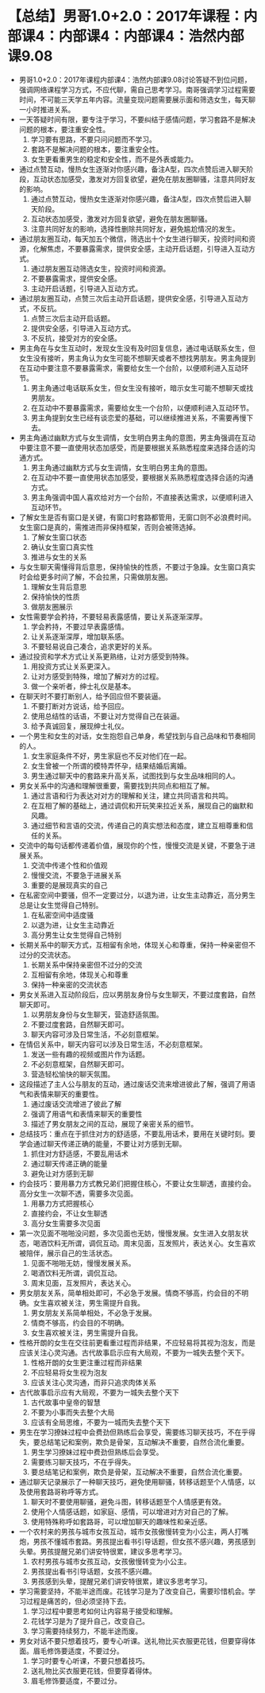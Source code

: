 # 【总结】男哥1.0+2.0：2017年课程：内部课4：内部课4：内部课4：浩然内部课9.08

-   男哥1.0+2.0：2017年课程内部课4：浩然内部课9.08讨论答疑不到位问题，强调网络课程学习方式，不应代聊，需自己思考学习。南哥强调学习过程需要时间，不可能三天学五年内容。流量变现问题需要展示面和筛选女生，每天聊一小时推进关系。
-   一天答疑时间有限，要专注于学习，不要纠结于感情问题，学习套路不是解决问题的根本，要注重安全性。
    1.  学习要有思路，不要只问问题而不学习。
    2.  套路不是解决问题的根本，要注重安全性。
    3.  女生更看重男生的稳定和安全性，而不是外表或能力。
-   通过点赞互动，慢热女生逐渐对你感兴趣，备注A型，四次点赞后进入聊天阶段，互动状态加感受，激发对方回复欲望，避免在朋友圈聊骚，注意共同好友的影响。
    1.  通过点赞互动，慢热女生逐渐对你感兴趣，备注A型，四次点赞后进入聊天阶段。
    2.  互动状态加感受，激发对方回复欲望，避免在朋友圈聊骚。
    3.  注意共同好友的影响，选择性删除共同好友，避免尴尬情况的发生。
-   通过朋友圈互动，每天加五个微信，筛选出十个女生进行聊天，投资时间和资源，化解焦虑，不要暴露需求，提供安全感，主动开启话题，引导进入互动方式。
    1.  通过朋友圈互动筛选女生，投资时间和资源。
    2.  不要暴露需求，提供安全感。
    3.  主动开启话题，引导进入互动方式。
-   通过朋友圈互动，点赞三次后主动开启话题，提供安全感，引导进入互动方式，不反抗。
    1.  点赞三次后主动开启话题。
    2.  提供安全感，引导进入互动方式。
    3.  不反抗，接受对方的安全感。
-   男主角在与女生互动时，发现女生没有及时回复信息，通过电话联系女生，但女生没有接听，男主角认为女生可能不想聊天或者不想找男朋友。男主角提到在互动中要注意不要暴露需求，需要给女生一个台阶，以便顺利进入互动环节。
    1.  男主角通过电话联系女生，但女生没有接听，暗示女生可能不想聊天或找男朋友。
    2.  在互动中不要暴露需求，需要给女生一个台阶，以便顺利进入互动环节。
    3.  男主角提到女生已经有谈恋爱的基础，可以继续推进关系，不需要再慢下去。
-   男主角通过幽默方式与女生调情，女生明白男主角的意图，男主角强调在互动中要注意不要一直使用状态加感受，而是要根据关系熟悉程度来选择合适的沟通方式。
    1.  男主角通过幽默方式与女生调情，女生明白男主角的意图。
    2.  在互动中不要一直使用状态加感受，要根据关系熟悉程度选择合适的沟通方式。
    3.  男主角强调中国人喜欢给对方一个台阶，不直接表达需求，以便顺利进入互动环节。
-   了解女生是否有窗口是关键，有窗口时套路都管用，无窗口则不必浪费时间。女生窗口是真的，需推进而非保持框架，否则会被筛选掉。
    1.  了解女生窗口状态
    2.  确认女生窗口真实性
    3.  推进与女生的关系
-   与女生聊天需懂得背后意思，保持愉快的性质，不要过于急躁。女生窗口真实时会给更多时间了解，不会拉黑，只需做朋友圈。
    1.  理解女生背后意思
    2.  保持愉快的性质
    3.  做朋友圈展示
-   女性需要学会矜持，不要轻易表露感情，要让关系逐渐深厚。
    1.  学会矜持，不要过早表露感情。
    2.  让关系逐渐深厚，增加联系感。
    3.  不要轻易说自己凑合，追求更好的关系。
-   通过投资和学术方式让关系更熟络，让对方感受到特殊。
    1.  用投资方式让关系更深入。
    2.  让对方感受到特殊，增加了解对方的过程。
    3.  做一个亲听者，绅士礼仪是基本。
-   在聊天时不要打断别人，给予回应但不要装逼。
    1.  不要打断对方说话，给予回应。
    2.  使用总结性的话语，不要让对方觉得自己在装逼。
    3.  给予真诚回复，展现绅士礼仪。
-   一个男生和女生的对话，女生抱怨自己单身，希望找到与自己品味和节奏相同的人。
    1.  女生家庭条件不好，男生家庭也不反对他们在一起。
    2.  女生曾被一个所谓的模特弄怀孕，结果结婚后离婚。
    3.  男生通过聊天中的套路来升高关系，试图找到与女生品味相同的人。
-   男女关系中的沟通和理解很重要，需要找到共同点和相互了解。
    1.  通过言语和行为表达对对方的理解和关注，建立共同语言和共鸣。
    2.  在互相了解的基础上，通过调侃和开玩笑来拉近关系，展现自己的幽默和风趣。
    3.  通过细节和言语的交流，传递自己的真实想法和态度，建立互相尊重和信任的关系。
-   交流中的每句话都传递着价值，展现你的个性，慢慢交流是关键，不要急于进展关系。
    1.  交流中传递个性和价值观
    2.  慢慢交流，不要急于进展关系
    3.  重要的是展现真实的自己
-   在私密空间中要骚，但不一定要过分，以退为进，让女生主动靠近，高分男生总是让女生觉得自己特别。
    1.  在私密空间中适度骚
    2.  以退为进，让女生主动靠近
    3.  高分男生让女生觉得自己特别
-   长期关系中的聊天方式，互相留有余地，体现关心和尊重，保持一种亲密但不过分的交流状态。
    1.  长期关系中保持亲密但不过分的交流
    2.  互相留有余地，体现关心和尊重
    3.  保持一种亲密的交流状态
-   男女关系进入互动阶段后，应以男朋友身份与女生聊天，不要过度套路，自然聊天即可。
    1.  以男朋友身份与女生聊天，营造舒适氛围。
    2.  不要过度套路，自然聊天即可。
    3.  聊天内容可涉及日常生活，不必刻意框架。
-   在情侣关系中，聊天内容可以涉及日常生活，不必刻意框架。
    1.  发送一些有趣的视频或图片作为话题。
    2.  不必刻意框架，自然聊天即可。
    3.  营造轻松愉快的聊天氛围。
-   这段描述了主人公与朋友的互动，通过废话交流来增进彼此了解，强调了用语气和表情来聊天的重要性。
    1.  通过废话交流增进了彼此了解
    2.  强调了用语气和表情来聊天的重要性
    3.  描述了男女朋友之间的互动，展现了亲密关系的细节。
-   总结技巧：重点在于抓住对方的舒适感，不要乱用话术，要用在关键时刻。要学会通过聊天传递正确的能量，不要让对方感到无聊。
    1.  抓住对方舒适感，不要乱用话术
    2.  通过聊天传递正确的能量
    3.  避免让对方感到无聊
-   约会技巧：要用暴力方式教兄弟们把握住核心，不要让女生聊透，直接约会。高分女生一次聊不透，需要多次见面。
    1.  用暴力方式把握核心
    2.  直接约会，不让女生聊透
    3.  高分女生需要多次见面
-   第一次见面不啪啪没问题，多次见面也无妨，慢慢发展。女生进入女朋友状态，喝酒饮料无所谓，调侃互动。周末见面，互发照片，表达关心。女生喜欢被陪伴，展示自己的生活状态。
    1.  见面不啪啪无妨，慢慢发展关系。
    2.  喝酒饮料无所谓，调侃互动。
    3.  周末见面，互发照片，表达关心。
-   男女朋友关系，简单相处即可，不必急于发展。情商不够高，约会目的不明确。女生喜欢被关注，男生需提升自我。
    1.  男女朋友关系简单相处，不必急于发展。
    2.  情商不够高，约会目的不明确。
    3.  女生喜欢被关注，男生需提升自我。
-   性格开朗的女生在交往前更看重过程而非结果，不应轻易将其视为泡友，而是应该关注心灵沟通。古代故事启示应有大局观，不要为一城失去整个天下。
    1.  性格开朗的女生更注重过程而非结果
    2.  不应轻易将女生视为泡友
    3.  应该关注心灵沟通，而非只追求肉体关系
-   古代故事启示应有大局观，不要为一城失去整个天下
    1.  古代故事中皇帝的智慧
    2.  不要为小事而失去整个大局
    3.  应该有全局思维，不要为一城而失去整个天下
-   男生在学习撩妹过程中会费劲但熟练后会享受，需要练习聊天技巧，不在乎得失，要总结笔记和案例，欺负是骨架，互动解决不重要，自然合流化重要。
    1.  男生学习撩妹过程中费劲但熟练后会享受。
    2.  需要练习聊天技巧，不在乎得失。
    3.  要总结笔记和案例，欺负是骨架，互动解决不重要，自然合流化重要。
-   通过聊天记录展示了一种聊天技巧，避免使用聊骚，转移话题至个人情感，以及使用套路哥称呼等方式。
    1.  聊天时不要使用聊骚，避免斗图，转移话题至个人情感更有效。
    2.  使用个人情感话题，如家庭、感情，可以增进对方对自己的了解。
    3.  使用特殊称呼如套路哥，可以增加聊天的趣味性和亲近感。
-   一个农村来的男孩与城市女孩互动，城市女孩傲慢转变为小公主，两人打嘴炮，男孩不懂城市套路。男孩提出看书引导话题，但女孩不感兴趣，男孩感到头晕。男孩提醒兄弟们讲安特很累，建议多思考学习。
    1.  农村男孩与城市女孩互动，女孩傲慢转变为小公主。
    2.  男孩提出看书引导话题，女孩不感兴趣。
    3.  男孩感到头晕，提醒兄弟们讲安特很累，建议多思考学习。
-   学习需要坚持，不能半途而废。花钱学习是为了改变自己，需要珍惜机会。学习过程是痛苦的，但必须坚持下去。
    1.  学习过程中要思考如何让内容易于接受和理解。
    2.  花钱学习是为了提升自己，改变自己。
    3.  学习需要持续努力，不能半途而废。
-   男女对话不要只想着技巧，要专心听课。送礼物比买衣服更花钱，但要穿得体面。眉毛修饰要适度，不要过分。
    1.  学习时要专心听课，不要只想着技巧。
    2.  送礼物比买衣服更花钱，但要穿着得体。
    3.  眉毛修饰要适度，不要过分。